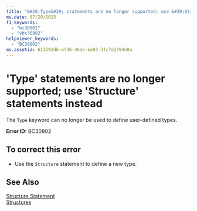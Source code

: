 ```yaml
---
title: "&#39;Type&#39; statements are no longer supported; use &#39;Structure&#39; statements instead"
ms.date: 07/20/2015
f1_keywords: 
  - "bc30802"
  - "vbc30802"
helpviewer_keywords: 
  - "BC30802"
ms.assetid: 611592db-ef46-46de-ba93-3fc7e2794e8a
---
```

# &#39;Type&#39; statements are no longer supported; use &#39;Structure&#39; statements instead
The `Type` keyword can no longer be used to define user-defined types.  
  
 **Error ID:** BC30802  
  
## To correct this error  
  
-   Use the `Structure` statement to define a new type.  
  
## See Also  
 [Structure Statement](../../visual-basic/language-reference/statements/structure-statement.md)  
 [Structures](../../visual-basic/programming-guide/language-features/data-types/structures.md)
